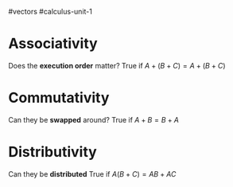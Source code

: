#vectors 
#calculus-unit-1 
# Associativity
Does the **execution order** matter?
True if $A+(B+C) = A+(B+C)$
# Commutativity
Can they be **swapped** around?
True if $A+B = B+A$
# Distributivity
Can they be **distributed**
True if $A(B+C) = AB+AC$
